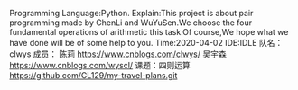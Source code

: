 
Programming Language:Python. Explain:This project is about pair programming made by ChenLi and WuYuSen.We choose the four fundamental operations of arithmetic this task.Of course,We hope what we have done will be of some help to you. Time:2020-04-02 IDE:IDLE 队名：clwys 成员： 陈莉 https://www.cnblogs.com/clwys/ 吴宇森 https://www.cnblogs.com/wyscl/ 课题：四则运算 https://github.com/CL129/my-travel-plans.git

